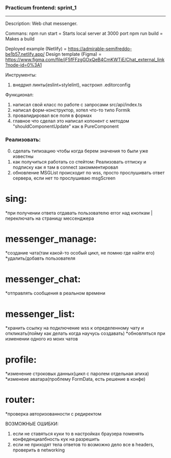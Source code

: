 ### Practicum frontend: sprint_1

<hr/>
Description: Web chat messenger.

Commans:
npm run start = Starts local server at 3000 port
npm run build = Makes a build

Deployed example (Netlify) = https://admirable-semifreddo-be1b57.netlify.app/
Design template (Figma) = https://www.figma.com/file/jF5fFFzgGOxQeB4CmKWTiE/Chat_external_link?node-id=0%3A1

Инструменты:

1. внедрил линты(eslint+stylelint), настроил .editorconfig

Функционал:

1. написал свой класс по работе с запросами src/api/index.ts
2. написал форм-конструктор, хотел что-то типо Formik
3. провалидировал все поля в формах
4. главное что сделал это написал копонент с методом "shouldComponentUpdate" как в PureComponent

### Реализовать:

0. сделать типизацию чтобы когда берем значения то были уже известны
1. как получиться работать со стейтом: Реализовать отписку и подписку как я там в connect закомментировал
2. обновление MSGList происходит по wss, просто прослушивать ответ сервера, если нет то прослушиваю msgScreen

# sing:

\*при получении ответа отдавать пользователю error над кнопкам | переключать на страницу мессенджера

# messenger_manage:

*создание чата(там какой-то особый цикл, не помню где найти его)
*удалить/добавть пользователя

# messenger_chat:

\*отправлять сообщения в реальном времени

# messenger_list:

\*хранить ссылку на подключение wss к определенному чату и откликать(пойму как делать когда научусь создавать)
\*обновляться при изменении одного из моих чатов

# profile:

*изменение строковых данных(цикл с паролем отдельная апиха)
*изменеие аватара(проблему FormData, есть решение в конфе)

# router:

\*проверка авторизованности с редиректом

ВОЗМОЖНЫЕ ОШИБКИ:

1. если не ставяться куки то в настройках браузера поменять конфеденциалбность кук на разрешить
2. если не приходят тела ответов то возможно дело все в headers, проверить в networking
